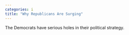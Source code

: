 ```yaml
---
categories: i
title: "Why Republicans Are Surging"
---
```

The Democrats have serious holes in their political strategy.
